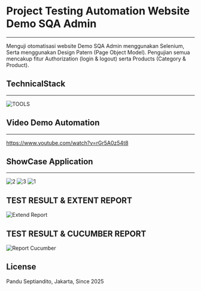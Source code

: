 # Project Testing Automation Website Demo SQA Admin
------------------------
Menguji otomatisasi website Demo SQA Admin menggunakan Selenium, Serta menggunakan Design Patern (Page Object Model). Pengujian semua mencakup fitur Authorization 
(login & logout) serta Products (Category & Product).

## TechnicalStack 
------------------------
![TOOLS](https://github.com/user-attachments/assets/111446b4-9873-4caf-a15d-92f410dc5aac)

## Video Demo Automation
------------------------
https://www.youtube.com/watch?v=rGr5A0z54t8

## ShowCase Application
-------------------------
![2](https://github.com/user-attachments/assets/def8c2a7-75a7-48d5-a397-8bf76e754088)
![3](https://github.com/user-attachments/assets/e25088a2-936e-457e-993b-bce72e547ad6)
![1](https://github.com/user-attachments/assets/9a904fa5-f3bf-4849-b5b1-685fe7ce5209)


TEST RESULT & EXTENT REPORT
--------------------------
![Extend Report](https://github.com/user-attachments/assets/fa70b786-d089-4615-bf16-e63bfa66df01)


TEST RESULT & CUCUMBER REPORT
--------------------------
![Report Cucumber](https://github.com/user-attachments/assets/ea1417f1-cfb4-4c8c-99b9-56f6558918cd)


## License
Pandu Septiandito, Jakarta, Since 2025
